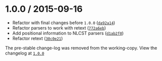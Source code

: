 <!--remark setext-->

<!--lint disable no-multiple-toplevel-headings-->

1.0.0 / 2015-09-16
==================

*   Refactor with final changes before `1.0.0` ([`da92a14`](https://github.com/wooorm/retext/commit/da92a14))
*   Refactor parsers to work with retext ([`772a6eb`](https://github.com/wooorm/retext/commit/772a6eb))
*   Add positional information to NLCST parsers ([`d1ab2f0`](https://github.com/wooorm/retext/commit/d1ab2f0))
*   Refactor retext ([`30c0e21`](https://github.com/wooorm/retext/commit/30c0e21))

The pre-stable change-log was removed from the working-copy.
View the changelog at [`1.0.0`](https://github.com/wooorm/retext/blob/1.0.0/history.md)
